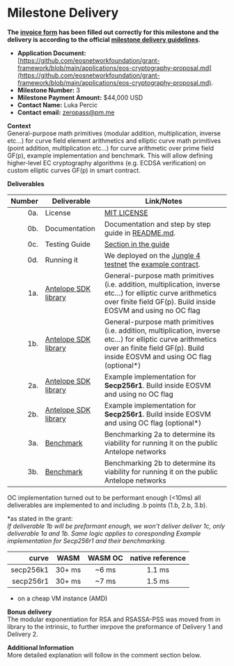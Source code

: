 # Milestone Delivery

**The [invoice form](https://forms.gle/wLuAzXKa9qYrZQob9) has been filled out correctly for this milestone and the delivery is according to the official [milestone delivery guidelines](https://github.com/eosnetworkfoundation/grant-framework/blob/master/docs/milestone-deliverables-guidelines.md).**  

* **Application Document:**   
[https://github.com/eosnetworkfoundation/grant-framework/blob/main/applications/eos-cryptography-proposal.md](https://github.com/eosnetworkfoundation/grant-framework/blob/main/applications/eos-cryptography-proposal.md).
* **Milestone Number:** 3
* **Milestone Payment Amount:** $44,000 USD
* **Contact Name:** Luka Percic
* **Contact email:** zeropass@pm.me

**Context**  
General-purpose math primitives (modular addition, multiplication, inverse etc…) for curve field element arithmetics and elliptic curve math primitives (point addition, multiplication etc...) for curve arithmetic over prime field GF(p), example implementation and benchmark.
This will allow defining higher-level EC cryptography algorithms (e.g. ECDSA verification) on custom elliptic curves GF(p) in smart contract.

**Deliverables**

| Number | Deliverable | Link/Notes |
| -----: | ----------- | ------------- |
| 0a. | License | [MIT LICENSE](https://github.com/ZeroPass/ack/blob/master/LICENSE) | 
| 0b. | Documentation | Documentation and step by step guide in [README.md](https://github.com/ZeroPass/ack/blob/master/README.md).| 
| 0c. | Testing Guide | [Section in the guide](https://github.com/ZeroPass/ack/blob/master/README.md#algorithm-testing) |
| 0d. | Running it | We deployed on the [Jungle 4 testnet](https://jungle4.eosq.eosnation.io/account/helloeosiock) the [example contract](https://github.com/ZeroPass/ack/tree/develop/examples/helloack). |
| 1a. | [Antelope SDK library](https://github.com/ZeroPass/ack/pull/5) | General-purpose math primitives (i.e. addition, multiplication, inverse etc…) for elliptic curve arithmetics over finite field GF(p). Build inside EOSVM and using no OC flag |
| 1b. | [Antelope SDK library](https://github.com/ZeroPass/ack/pull/5) | General-purpose math primitives (i.e. addition, multiplication, inverse etc…)  for elliptic curve arithmetics over an finite field GF(p). Build inside EOSVM and using OC flag (optional*)|
| 2a. | [Antelope SDK library](https://github.com/ZeroPass/ack/pull/5) |  Example implementation for **Secp256r1**. Build inside EOSVM and using no OC flag|
| 2b. | [Antelope SDK library](https://github.com/ZeroPass/ack/pull/5) |  Example implementation for **Secp256r1**. Build inside EOSVM and using OC flag (optional*)|
| 3a. | [Benchmark](https://jungle4.eosq.eosnation.io/tx/7ed2829fdb40463d03f0639ba7b18d8fa39b2d2e2b50a3d1a004f024901f13fc) | Benchmarking 2a to determine its viability for running it on the public Antelope networks  |
| 3b. | [Benchmark](https://jungle4.eosq.eosnation.io/tx/7c902de7cc2ee4c9609a0c3a2e7f71da52c8a12ff20ca11e356ce0fb7edfd8f9) | Benchmarking 2b to determine its viability for running it on the public Antelope networks  |

 OC implementation turned out to be performant enough (<10ms) all deliverables are implemented to and including .b points (1.b, 2.b, 3.b).

*as stated in the grant:   
*If deliverable 1b will be preformant enough, we won't deliver deliver 1c, only deliverable 1a and 1b. Same logic applies to coresponding Example implementation for Secp256r1 and their benchmarking.*

curve      |  WASM    |  WASM OC    |     native reference
| -----: |:------------:|:-----------:|:--------:|
secp256k1 |   30+ ms  |   ~6 ms   |     1.1 ms      
secp256r1 |   30+ ms  |   ~7 ms   |     1.5 ms
* on a cheap VM instance (AMD)


**Bonus delivery**  
The modular exponentiation for RSA and RSASSA-PSS was moved from in library to the intrinsic, to further imrpove the preformance of Delivery 1 and Delivery 2.

**Additional Information**  
More detailed explanation will follow in the comment section below.
